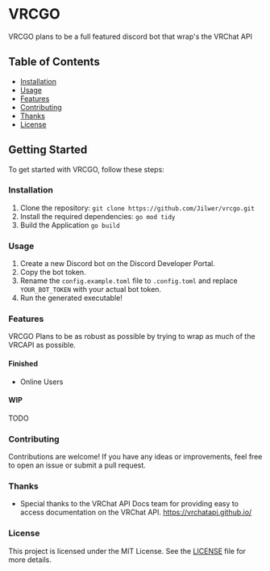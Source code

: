 # VRCGO 
VRCGO plans to be a full featured discord bot that wrap's the VRChat API

## Table of Contents
- [Installation](#installation)
- [Usage](#usage)
- [Features](#features)
- [Contributing](#contributing)
- [Thanks](#thanks)
- [License](#license)

## Getting Started
To get started with VRCGO, follow these steps:

### Installation
1. Clone the repository: `git clone https://github.com/Jilwer/vrcgo.git`
2. Install the required dependencies: `go mod tidy`
3. Build the Application `go build`

### Usage
1. Create a new Discord bot on the Discord Developer Portal.
2. Copy the bot token.
3. Rename the `config.example.toml` file to `.config.toml` and replace `YOUR_BOT_TOKEN` with your actual bot token.
4. Run the generated executable!

### Features
VRCGO Plans to be as robust as possible by trying to wrap as much of the VRCAPI as possible.
#### Finished
- Online Users
#### WIP
TODO


### Contributing
Contributions are welcome! If you have any ideas or improvements, feel free to open an issue or submit a pull request.

### Thanks
- Special thanks to the VRChat API Docs team for providing easy to access documentation on the VRChat API. https://vrchatapi.github.io/

### License
This project is licensed under the MIT License. See the [LICENSE](LICENSE) file for more details.


